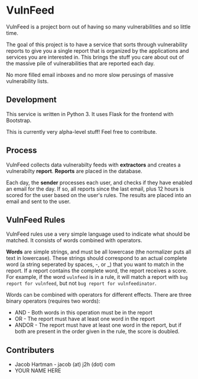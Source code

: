 # VulnFeed

VulnFeed is a project born out of having so many vulnerabilities and so little time.

The goal of this project is to have a service that sorts through vulnerability reports to give you a single report that is organized by the applications and services you are interested in. This brings the stuff you care about out of the massive pile of vulnerabilities that are reported each day.

No more filled email inboxes and no more slow perusings of massive vulnerability lists.

## Development

This service is written in Python 3. It uses Flask for the frontend with Bootstrap.

This is currently very alpha-level stuff! Feel free to contribute.

## Process

VulnFeed collects data vulnerabilty feeds with **extractors** and creates a vulnerabilty **report**. **Reports** are placed in the database.

Each day, the **sender** processes each user, and checks if they have enabled an email for the day. If so, all reports since the last email, plus 12 hours is scored for the user based on the user's rules. The results are placed into an email and sent to the user.

## VulnFeed Rules

VulnFeed rules use a very simple language used to indicate what should be matched. It consists of words combined with operators. 

**Words** are simple strings, and must be all lowercase (the normalizer puts all text in lowercase). These strings should correspond to an actual complete word (a string seperated by spaces, -, or _) that you want to match in the report. If a report contains the complete word, the report receives a score. For example, if the word `vulnfeed` is in a rule, it will match a report with `bug report for vulnfeed`, but not `bug report for vulnfeedinator`.

Words can be combined with operators for different effects. There are three binary operators (requires two words):

* AND - Both words in this operation must be in the report
* OR - The report must have at least one word in the report
* ANDOR - The report must have at least one word in the report, but if both are present in the order given in the rule, the score is doubled.

## Contributers

* Jacob Hartman - jacob (at) j2h (dot) com
* YOUR NAME HERE
